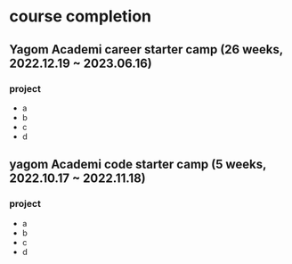# course completion
## Yagom Academi career starter camp (26 weeks, 2022.12.19 ~ 2023.06.16)
### project
- a
- b
- c
- d
## yagom Academi code starter camp (5 weeks, 2022.10.17 ~ 2022.11.18)
### project
- a
- b
- c
- d
